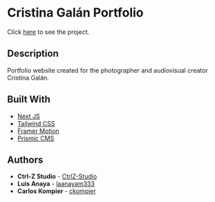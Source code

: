 # Cristina Galán Portfolio

Click [here](https://cristinagalan.com/) to see the project.

## Description

Portfolio website created for the photographer and audiovisual creator Cristina Galán.

## Built With

* [Next JS](https://nextjs.org/)
* [Tailwind CSS](https://tailwindcss.com/)
* [Framer Motion](https://www.framer.com/api/motion)
* [Prismic CMS](https://prismic.io/)

## Authors

* **Ctrl-Z Studio** - [CtrlZ-Studio](https://github.com/CtrlZ-Studio)
* **Luis Anaya** - [laanayam333](https://github.com/laanayam333)
* **Carlos Kompier** - [ckompier](https://github.com/ckompier)